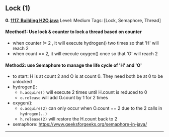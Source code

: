  
 
 
## Lock (1)
**0. [1117. Building H2O.java](https://github.com/awangdev/LintCode/blob/master/Java/1117.%20Building%20H2O.java)**      Level: Medium      Tags: [Lock, Semaphore, Thread]
      

#### Meethod1: Use lock & counter to lock a thread based on counter
- when counter != 2 , it will execute hydrogen() two times so that 'H' will reach 2
- when count == 2, it will execute oxygen() once so that 'O' will reach 2

#### Method2: use Semaphore to manage the life cycle of 'H' and 'O'
- to start: H is at count 2 and O is at count 0. They need both be at 0 to be unlocked
- hydrogen(): 
  - `h.acquire()` will execute 2 times until H.count is reduced to 0
  - `o.release` will add O.count by 1 for 2 times
- oxygen(): 
  - `o.acquire(2)` can only occur when O.count == 2 due to the 2 calls in `hydrogen(..)`
  - `h.release(2)` will restore the H.count back to 2
- semaphore: https://www.geeksforgeeks.org/semaphore-in-java/



---

